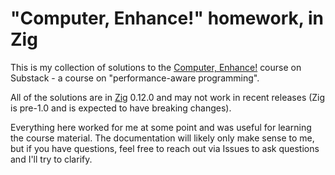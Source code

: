 # "Computer, Enhance!" homework, in Zig

This is my collection of solutions to the [Computer, Enhance!](https://www.computerenhance.com) course on Substack - a course on "performance-aware programming".

All of the solutions are in [Zig](https://ziglang.org) 0.12.0 and may not work in recent releases (Zig is pre-1.0 and is expected to have breaking changes).

Everything here worked for me at some point and was useful for learning the course material. The documentation will likely only make sense to me, but if you have questions, feel free to reach out via Issues to ask questions and I'll try to clarify.
